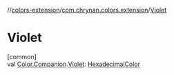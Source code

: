 //[colors-extension](../../index.md)/[com.chrynan.colors.extension](index.md)/[Violet](-violet.md)

# Violet

[common]\
val [Color.Companion](../../../colors-core/colors-core/com.chrynan.colors/-color/-companion/index.md).[Violet](-violet.md): [HexadecimalColor](../../../colors-core/colors-core/com.chrynan.colors/-hexadecimal-color/index.md)
